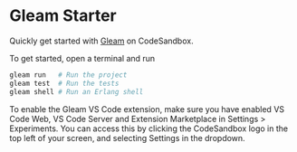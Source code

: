 # Gleam Starter

Quickly get started with [Gleam](https://gleam.run/) on CodeSandbox.

To get started, open a terminal and run


```sh
gleam run   # Run the project
gleam test  # Run the tests
gleam shell # Run an Erlang shell
```

To enable the Gleam VS Code extension, make sure you have enabled VS Code Web, VS Code Server and Extension Marketplace in Settings > Experiments. You can access this by clicking the CodeSandbox logo in the top left of your screen, and selecting Settings in the dropdown.
